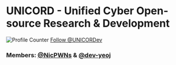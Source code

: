 # UNICORD - Unified Cyber Open-source Research & Development

![Profile Counter](https://komarev.com/ghpvc/?username=UNICORDev&color=blue)<!-- Place this tag where you want the button to render. -->
<a class="github-button" href="https://github.com/UNICORDev" data-color-scheme="no-preference: dark; light: dark; dark: dark;" data-size="large" data-show-count="true" aria-label="Follow @UNICORDev on GitHub">Follow @UNICORDev</a>

### Members: [@NicPWNs](https://github.com/NicPWNs) & [@dev-yeoj](https://github.com/Dev-Yeoj)
